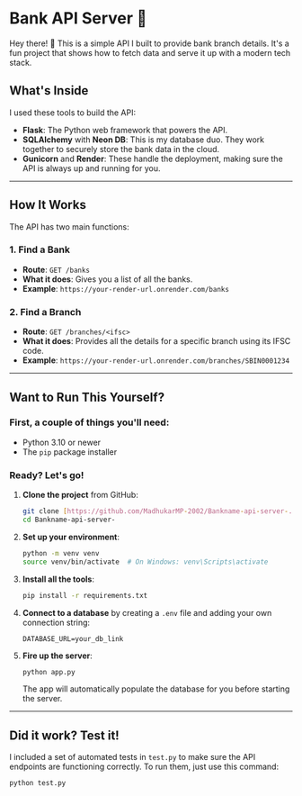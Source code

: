 # Bank API Server 🏦

Hey there! 👋 This is a simple API I built to provide bank branch details. It's a fun project that shows how to fetch data and serve it up with a modern tech stack.

## What's Inside

I used these tools to build the API:
- **Flask**: The Python web framework that powers the API.
- **SQLAlchemy** with **Neon DB**: This is my database duo. They work together to securely store the bank data in the cloud.
- **Gunicorn** and **Render**: These handle the deployment, making sure the API is always up and running for you.

---

## How It Works

The API has two main functions:

### 1. Find a Bank
- **Route**: `GET /banks`
- **What it does**: Gives you a list of all the banks.
- **Example**: `https://your-render-url.onrender.com/banks`

### 2. Find a Branch
- **Route**: `GET /branches/<ifsc>`
- **What it does**: Provides all the details for a specific branch using its IFSC code.
- **Example**: `https://your-render-url.onrender.com/branches/SBIN0001234`

---

## Want to Run This Yourself?

### First, a couple of things you'll need:
* Python 3.10 or newer
* The `pip` package installer

### Ready? Let's go!
1.  **Clone the project** from GitHub:
    ```bash
    git clone [https://github.com/MadhukarMP-2002/Bankname-api-server-.git](https://github.com/MadhukarMP-2002/Bankname-api-server-.git)
    cd Bankname-api-server-
    ```
2.  **Set up your environment**:
    ```bash
    python -m venv venv
    source venv/bin/activate  # On Windows: venv\Scripts\activate
    ```
3.  **Install all the tools**:
    ```bash
    pip install -r requirements.txt
    ```
4.  **Connect to a database** by creating a `.env` file and adding your own connection string:
    ```
    DATABASE_URL=your_db_link
    ```
5.  **Fire up the server**:
    ```bash
    python app.py
    ```
    The app will automatically populate the database for you before starting the server.

---

## Did it work? Test it!

I included a set of automated tests in `test.py` to make sure the API endpoints are functioning correctly. To run them, just use this command:
```bash
python test.py